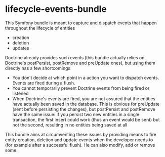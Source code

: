 lifecycle-events-bundle
=======================

This Symfony bundle is meant to capture and dispatch events that happen throughout the lifecycle of entities
 * creation
 * deletion
 * updates

Doctrine already provides such events (this bundle actually relies on Doctrine's postPersist, postRemove and preUpdate ones), but using them directly has a few shortcomings:
 * You don't decide at which point in a action you want to dispatch events. Events are fired during a flush.
 * You cannot temporarily prevent Doctrine events from being fired or listened
 * When Doctrine's events are fired, you are not assured that the entities have actually been saved in the database. This is obvious for preUpdate (sent before persisting the changes),
   but postPersist and postRemove have the same issue: if you persist two new entities in a single transaction, the first insert could work (thus an event would be sent) but not the second, resulting in no entities being saved at all

This bundle aims at circumventing these issues by providing means to fire entity creation, deletion and update events when the developer needs to (for example after a successful flush). He can also modify, add or remove some.
